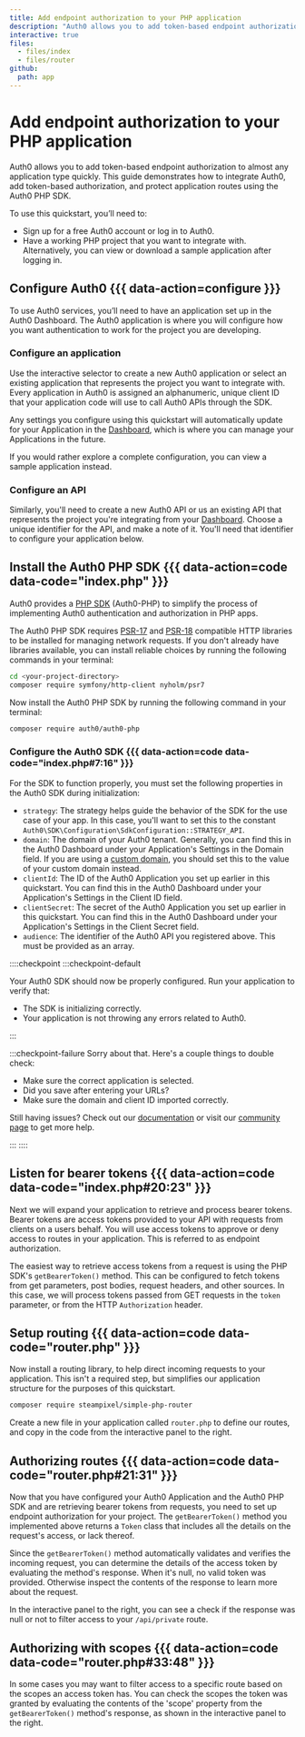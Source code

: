 ```yaml
---
title: Add endpoint authorization to your PHP application
description: "Auth0 allows you to add token-based endpoint authorization to your PHP application quickly and to protect your routes. This guide demonstrates how to integrate Auth0 with any new or existing PHP application using the Auth0 PHP SDK."
interactive: true
files:
  - files/index
  - files/router
github:
  path: app
---
```


# Add endpoint authorization to your PHP application

Auth0 allows you to add token-based endpoint authorization to almost any application type quickly. This guide demonstrates how to integrate Auth0, add token-based authorization, and protect application routes using the Auth0 PHP SDK.

To use this quickstart, you’ll need to:
- Sign up for a free Auth0 account or log in to Auth0.
- Have a working PHP project that you want to integrate with. Alternatively, you can view or download a sample application after logging in.

## Configure Auth0 {{{ data-action=configure }}}

To use Auth0 services, you’ll need to have an application set up in the Auth0 Dashboard. The Auth0 application is where you will configure how you want authentication to work for the project you are developing.

### Configure an application

Use the interactive selector to create a new Auth0 application or select an existing application that represents the project you want to integrate with. Every application in Auth0 is assigned an alphanumeric, unique client ID that your application code will use to call Auth0 APIs through the SDK.

Any settings you configure using this quickstart will automatically update for your Application in the <a href="${manage_url}/#/">Dashboard</a>, which is where you can manage your Applications in the future.

If you would rather explore a complete configuration, you can view a sample application instead.

### Configure an API

Similarly, you'll need to create a new Auth0 API or us an existing API that represents the project you're integrating from your <a href="${manage_url}/#/">Dashboard</a>. Choose a unique identifier for the API, and make a note of it. You'll need that identifier to configure your application below.

## Install the Auth0 PHP SDK {{{ data-action=code data-code="index.php" }}}

Auth0 provides a [PHP SDK](https://github.com/auth0/auth0-PHP) (Auth0-PHP) to simplify the process of implementing Auth0 authentication and authorization in PHP apps.

The Auth0 PHP SDK requires [PSR-17](https://www.php-fig.org/psr/psr-17/) and [PSR-18](https://www.php-fig.org/psr/psr-18/) compatible HTTP libraries to be installed for managing network requests. If you don't already have libraries available, you can install reliable choices by running the following commands in your terminal:

```bash
cd <your-project-directory>
composer require symfony/http-client nyholm/psr7
```

Now install the Auth0 PHP SDK by running the following command in your terminal:

```bash
composer require auth0/auth0-php
```

### Configure the Auth0 SDK {{{ data-action=code data-code="index.php#7:16" }}}

For the SDK to function properly, you must set the following properties in the Auth0 SDK during initialization:

- `strategy`: The strategy helps guide the behavior of the SDK for the use case of your app. In this case, you'll want to set this to the constant `Auth0\SDK\Configuration\SdkConfiguration::STRATEGY_API`.
- `domain`: The domain of your Auth0 tenant. Generally, you can find this in the Auth0 Dashboard under your Application's Settings in the Domain field. If you are using a [custom domain](https://auth0.com/docs/custom-domains), you should set this to the value of your custom domain instead.
- `clientId`: The ID of the Auth0 Application you set up earlier in this quickstart. You can find this in the Auth0 Dashboard under your Application's Settings in the Client ID field.
- `clientSecret`: The secret of the Auth0 Application you set up earlier in this quickstart. You can find this in the Auth0 Dashboard under your Application's Settings in the Client Secret field.
- `audience`: The identifier of the Auth0 API you registered above. This must be provided as an array.

::::checkpoint
:::checkpoint-default

Your Auth0 SDK should now be properly configured. Run your application to verify that:
- The SDK is initializing correctly.
- Your application is not throwing any errors related to Auth0.

:::

:::checkpoint-failure
Sorry about that. Here's a couple things to double check:
* Make sure the correct application is selected.
* Did you save after entering your URLs?
* Make sure the domain and client ID imported correctly.

Still having issues? Check out our [documentation](https://auth0.com/docs) or visit our [community page](https://community.auth0.com) to get more help.

:::
::::

## Listen for bearer tokens {{{ data-action=code data-code="index.php#20:23" }}}

Next we will expand your application to retrieve and process bearer tokens. Bearer tokens are access tokens provided to your API with requests from clients on a users behalf. You will use access tokens to approve or deny access to routes in your application. This is referred to as endpoint authorization.

The easiest way to retrieve access tokens from a request is using the PHP SDK's `getBearerToken()` method. This can be configured to fetch tokens from get parameters, post bodies, request headers, and other sources. In this case, we will process tokens passed from GET requests in the `token` parameter, or from the HTTP `Authorization` header.

## Setup routing {{{ data-action=code data-code="router.php" }}}

Now install a routing library, to help direct incoming requests to your application. This isn't a required step, but simplifies our application structure for the purposes of this quickstart.

```bash
composer require steampixel/simple-php-router
```

Create a new file in your application called `router.php` to define our routes, and copy in the code from the interactive panel to the right.

## Authorizing routes {{{ data-action=code data-code="router.php#21:31" }}}

Now that you have configured your Auth0 Application and the Auth0 PHP SDK and are retrieving bearer tokens from requests, you need to set up endpoint authorization for your project. The `getBearerToken()` method you implemented above returns a `Token` class that includes all the details on the request's access, or lack thereof.

Since the `getBearerToken()` method automatically validates and verifies the incoming request, you can determine the details of the access token by evaluating the method's response. When it's null, no valid token was provided. Otherwise inspect the contents of the response to learn more about the request.

In the interactive panel to the right, you can see a check if the response was null or not to filter access to your `/api/private` route.

## Authorizing with scopes {{{ data-action=code data-code="router.php#33:48" }}}

In some cases you may want to filter access to a specific route based on the scopes an access token has. You can check the scopes the token was granted by evaluating the contents of the 'scope' property from the `getBearerToken()` method's response, as shown in the interactive panel to the right.
